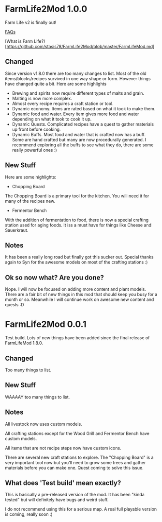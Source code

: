 # FarmLife2Mod 1.0.0

Farm Life v2 is finally out!

[FAQs](https://github.com/stasis78/FarmLife2Mod/blob/master/FAQs.md)

[What is Farm Life?)[https://github.com/stasis78/FarmLife2Mod/blob/master/FarmLifeMod.md]

## Changed

Since version v1.8.0 there are too many changes to list. Most of the old items/blocks/recipes survived in one way shape or form. However things have changed quite a bit. Here are some highlights

- Brewing and spirits now require different types of malts and grain. 
- Malting is now more complex.
- Almost every recipe requires a craft station or tool.
- Dynamic economy. Items are rated based on what it took to make them.
- Dynamic food and water. Every item gives more food and water depending on what it took to cook it up.
- Dynamic Quests. Complicated recipes have a quest to gather materials up front before cooking.
- Dynamic Buffs. Most food and water that is crafted now has a buff. Some are hand crafted but many are now procedurally generated. I recommend exploring all the buffs to see what they do, there are some really powerful ones :)


## New Stuff

Here are some highlights:

- Chopping Board

The Chopping Board is a primary tool for the kitchen. You will need it for many of the recipes new.

- Fermentor Bench

With the addition of fermentation to food, there is now a special crafting station used for aging foods. It iss a must have for things like Cheese and Sauerkraut.

## Notes

It has been a really long road but finally got this sucker out. Special thanks again to Syn for the awesome models on most of the crafting stations :)

## Ok so now what? Are you done?

Nope. I will now be focused on adding more content and plant models. There are a fair bit of new things in this mod that should keep you busy for a month or so. Meanwhile I will continue work on awesome new content and quests :D


# FarmLife2Mod 0.0.1

Test build. Lots of new things have been added since the final release of FarmLifeMod 1.8.0.

## Changed

Too many things to list.

## New Stuff

WAAAAY too many things to list.

## Notes

All livestock now uses custom models.

All crafting stations except for the Wood Grill and Fermentor Bench have custom models.

All items that are not recipe steps now have custom icons.

There are several new craft stations to explore. The "Chopping Board" is a very important tool now but you'll need to grow some trees and gather materials before you can make one. Quest coming to solve this issue.

## What does 'Test build' mean exactly?

This is basically a pre-released version of the mod. It has been "kinda tested" but will definitely have bugs and weird stuff.

I do not recommend using this for a serious map. A real full playable version is coming, really soon :)

